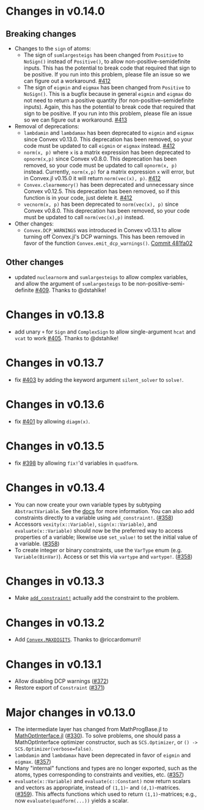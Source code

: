 # Changes in v0.14.0

## Breaking changes

* Changes to the `sign` of atoms:
    * The sign of `sumlargesteigs` has been changed from `Positive` to  `NoSign()` instead of `Positive()`, to allow non-positive-semidefinite inputs. This has the potential
  to break code that required that sign to be positive. If you run into this problem, please file an issue so we can figure out a workaround. [#412](https://github.com/jump-dev/Convex.jl/pull/412)
    * The sign of `eigmin` and `eigmax` has been changed from `Positive` to  `NoSign()`. This is a bugfix because in general `eigmin` and `eigmax` do not need to return a positive quantity (for non-positive-semidefinite inputs). Again, this has the potential to break code that required that sign to be positive. If you run into this problem, please file an issue so we can figure out a workaround. [#413](https://github.com/jump-dev/Convex.jl/pull/413)
* Removal of deprecations:
    * `lambdamin` and `lambdamax` has been deprecated to `eigmin` and `eigmax` since Convex v0.13.0. This deprecation has been removed, so your code must be updated to call `eigmin` or `eigmax` instead. [#412](https://github.com/jump-dev/Convex.jl/pull/412)
    * `norm(x, p)` where `x` is a matrix expression has been deprecated to `opnorm(x,p)` since Convex v0.8.0. This deprecation has been removed, so your code must be updated to call `opnorm(x, p)` instead. Currently, `norm(x,p)` for a matrix
    expression `x` will error, but in Convex.jl v0.15.0 it will return `norm(vec(x), p)`. [#412](https://github.com/jump-dev/Convex.jl/pull/412)
    * `Convex.clearmemory()` has been deprecated and unnecessary since Convex v0.12.5. This deprecation has been removed, so if this function is in your code, just delete it. [#412](https://github.com/jump-dev/Convex.jl/pull/412)
    * `vecnorm(x, p)` has been deprecated to `norm(vec(x), p)` since Convex v0.8.0. This deprecation has been removed, so your code must be updated to call `norm(vec(x),p)` instead.
* Other changes:
    * `Convex.DCP_WARNINGS` was introduced in Convex v0.13.1 to allow turning off Convex.jl's DCP warnings. This has been removed in favor of the function `Convex.emit_dcp_warnings()`. [Commit 481fa02](https://github.com/jump-dev/Convex.jl/commit/481fa02b84bfec6bf7c809ea93d6ba8004193b83)

## Other changes

* updated `nuclearnorm` and `sumlargesteigs` to allow complex variables, and allow the argument of `sumlargesteigs` to be non-positive-semi-definite [#409](https://github.com/jump-dev/Convex.jl/pull/409). Thanks to @dstahlke!

# Changes in v0.13.8

* add unary `+` for `Sign` and `ComplexSign` to allow single-argument `hcat` and `vcat` to work [#405](https://github.com/jump-dev/Convex.jl/pull/405). Thanks to @dstahlke!

# Changes in v0.13.7

* fix [#403](https://github.com/jump-dev/Convex.jl/issues/403) by adding the keyword argument `silent_solver` to `solve!`.

# Changes in v0.13.6

* fix [#401](https://github.com/jump-dev/Convex.jl/issues/401) by allowing `diagm(x)`.

# Changes in v0.13.5

* fix [#398](https://github.com/jump-dev/Convex.jl/issues/398) by allowing `fix!`'d variables in `quadform`.

# Changes in v0.13.4

* You can now create your own variable types by subtyping `AbstractVariable`.
  See the
  [docs](https://www.juliaopt.org/Convex.jl/dev/advanced/#Custom-Variable-Types-1)
  for more information. You can also add constraints directly to a variable
  using `add_constraint!`. ([#358](https://github.com/JuliaOpt/Convex.jl/pull/358))
* Accessors `vexity(x::Variable)`, `sign(x::Variable)`, and
  `evaluate(x::Variable)` should now be the preferred way to access properties
  of a variable; likewise use `set_value!` to set the initial value of a
  variable. ([#358](https://github.com/JuliaOpt/Convex.jl/pull/358))
* To create integer or binary constraints, use the `VarType` enum (e.g.
  `Variable(BinVar)`). Access or set this via `vartype` and `vartype!`.
  ([#358](https://github.com/JuliaOpt/Convex.jl/pull/358))

# Changes in v0.13.3

* Make [`add_constraint!`](https://github.com/jump-dev/Convex.jl/pull/381)
  actually add the constraint to the problem.

# Changes in v0.13.2

* Add [`Convex.MAXDIGITS`](https://github.com/jump-dev/Convex.jl/pull/379). Thanks to @riccardomurri!

# Changes in v0.13.1

* Allow disabling DCP warnings ([#372](https://github.com/JuliaOpt/Convex.jl/pull/372))
* Restore export of `Constraint` ([#371](https://github.com/JuliaOpt/Convex.jl/pull/371))

# Major changes in v0.13.0

* The intermediate layer has changed from MathProgBase.jl to
  [MathOptInterface.jl](https://github.com/JuliaOpt/MathOptInterface.jl)
  ([#330](https://github.com/JuliaOpt/Convex.jl/pull/330)). To solve problems,
  one should pass a MathOptInterface optimizer constructor, such as
  `SCS.Optimizer`, or `() -> SCS.Optimizer(verbose=false)`.
* `lambdamin` and `lambdamax` have been deprecated in favor of `eigmin` and
  `eigmax`. ([#357](https://github.com/JuliaOpt/Convex.jl/pull/357))
* Many "internal" functions and types are no longer exported, such as the atoms,
  types corresponding to constraints and vexities, etc.
  ([#357](https://github.com/JuliaOpt/Convex.jl/pull/357))
* `evaluate(x::Variable)` and `evaluate(c::Constant)` now return scalars and
  vectors as appropriate, instead of `(1,1)`- and `(d,1)`-matrices.
  ([#359](https://github.com/JuliaOpt/Convex.jl/pull/359)). This affects
  functions which used to return `(1,1)`-matrices; e.g., now
  `evaluate(quadform(...))` yields a scalar.
